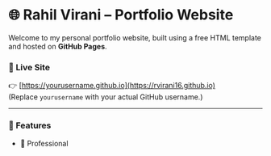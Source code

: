 # 🌐 Rahil Virani – Portfolio Website

Welcome to my personal portfolio website, built using a free HTML template and hosted on **GitHub Pages**.

### 🚀 Live Site
👉 [https://yourusername.github.io](https://rvirani16.github.io)  
(Replace `yourusername` with your actual GitHub username.)

---

### 📁 Features

- 💼 Professional
